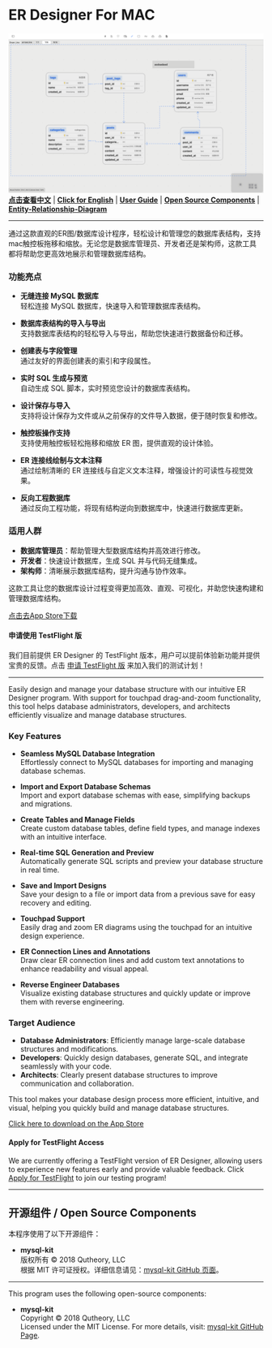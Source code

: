 # ER Designer For MAC
![Image](./images/er.png)
[**点击查看中文**](#中文介绍) | [**Click for English**](#English-Version) | [**User Guide**](https://github.com/chainray01/er-designer-support/wiki/) | [**Open Source Components**](#开源组件--open-source-components) |     [**Entity-Relationship-Diagram**](https://www.databasestar.com/entity-relationship-diagram/)

---

<a name="中文介绍"></a>

通过这款直观的ER图/数据库设计程序，轻松设计和管理您的数据库表结构，支持mac触控板拖移和缩放。无论您是数据库管理员、开发者还是架构师，这款工具都将帮助您更高效地展示和管理数据库结构。

### 功能亮点

- **无缝连接 MySQL 数据库**  
  轻松连接 MySQL 数据库，快速导入和管理数据库表结构。

- **数据库表结构的导入与导出**  
  支持数据库表结构的轻松导入与导出，帮助您快速进行数据备份和迁移。

- **创建表与字段管理**  
  通过友好的界面创建表的索引和字段属性。

- **实时 SQL 生成与预览**  
  自动生成 SQL 脚本，实时预览您设计的数据库表结构。

- **设计保存与导入**  
  支持将设计保存为文件或从之前保存的文件导入数据，便于随时恢复和修改。

- **触控板操作支持**  
  支持使用触控板轻松拖移和缩放 ER 图，提供直观的设计体验。

- **ER 连接线绘制与文本注释**  
  通过绘制清晰的 ER 连接线与自定义文本注释，增强设计的可读性与视觉效果。

- **反向工程数据库**  
  通过反向工程功能，将现有结构逆向到数据库中，快速进行数据库更新。

### 适用人群

- **数据库管理员**：帮助管理大型数据库结构并高效进行修改。
- **开发者**：快速设计数据库，生成 SQL 并与代码无缝集成。
- **架构师**：清晰展示数据库结构，提升沟通与协作效率。

这款工具让您的数据库设计过程变得更加高效、直观、可视化，并助您快速构建和管理数据库结构。

[点击去App Store下载](https://apps.apple.com/app/er-designer/id6670524297?mt=12)

#### 申请使用 TestFlight 版
我们目前提供 ER Designer 的 TestFlight 版本，用户可以提前体验新功能并提供宝贵的反馈。点击 [申请 TestFlight 版](https://testflight.apple.com/join/4YJDYPwn) 来加入我们的测试计划！

---

<a name="English-Version"></a>

Easily design and manage your database structure with our intuitive ER Designer program. With support for touchpad drag-and-zoom functionality, this tool helps database administrators, developers, and architects efficiently visualize and manage database structures.

### Key Features

- **Seamless MySQL Database Integration**  
  Effortlessly connect to MySQL databases for importing and managing database schemas.

- **Import and Export Database Schemas**  
  Import and export database schemas with ease, simplifying backups and migrations.

- **Create Tables and Manage Fields**  
  Create custom database tables, define field types, and manage indexes with an intuitive interface.

- **Real-time SQL Generation and Preview**  
  Automatically generate SQL scripts and preview your database structure in real time.

- **Save and Import Designs**  
  Save your design to a file or import data from a previous save for easy recovery and editing.

- **Touchpad Support**  
  Easily drag and zoom ER diagrams using the touchpad for an intuitive design experience.

- **ER Connection Lines and Annotations**  
  Draw clear ER connection lines and add custom text annotations to enhance readability and visual appeal.

- **Reverse Engineer Databases**  
  Visualize existing database structures and quickly update or improve them with reverse engineering.

### Target Audience

- **Database Administrators**: Efficiently manage large-scale database structures and modifications.
- **Developers**: Quickly design databases, generate SQL, and integrate seamlessly with your code.
- **Architects**: Clearly present database structures to improve communication and collaboration.

This tool makes your database design process more efficient, intuitive, and visual, helping you quickly build and manage database structures.

[Click here to download on the App Store](https://apps.apple.com/app/er-designer/id6670524297?mt=12)

#### Apply for TestFlight Access
We are currently offering a TestFlight version of ER Designer, allowing users to experience new features early and provide valuable feedback. Click [Apply for TestFlight](https://testflight.apple.com/join/4YJDYPwn) to join our testing program!

---

<a name="开源组件--open-source-components"></a>
## 开源组件 / Open Source Components

本程序使用了以下开源组件：  
- **mysql-kit**  
  版权所有 © 2018 Qutheory, LLC  
  根据 MIT 许可证授权。详细信息请见：[mysql-kit GitHub 页面](https://github.com/vapor/mysql-kit?tab=MIT-1-ov-file)。

---

This program uses the following open-source components:  
- **mysql-kit**  
  Copyright © 2018 Qutheory, LLC  
  Licensed under the MIT License. For more details, visit: [mysql-kit GitHub Page](https://github.com/vapor/mysql-kit?tab=MIT-1-ov-file).

